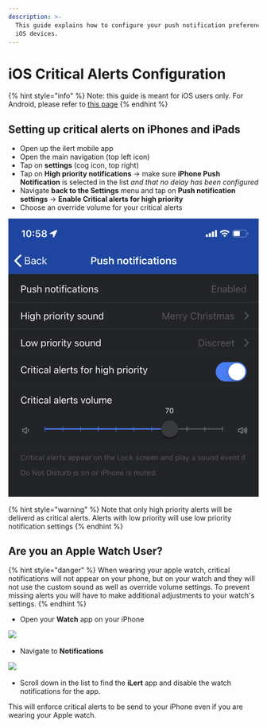 ```yaml
---
description: >-
  This guide explains how to configure your push notification preferences for
  iOS devices.
---
```


# iOS Critical Alerts Configuration

{% hint style="info" %}
Note: this guide is meant for iOS users only. For Android, please refer to [this page](android-push-notification-dnd-configuration.md)
{% endhint %}

## Setting up critical alerts on iPhones and iPads

* Open up the ilert mobile app
* Open the main navigation (top left icon)
* Tap on **settings** (cog icon, top right)
* Tap on **High priority notifications** -> make sure **iPhone Push Notification** is selected in the list _and that no delay has been configured_
* Navigate **back to the Settings** menu and tap on **Push notification settings** -> **Enable Critical alerts for high priority**
* Choose an override volume for your critical alerts

<img src="../../../.gitbook/assets/IMG_1405.jpg" alt="" data-size="original">

{% hint style="warning" %}
Note that only high priority alerts will be deliverd as critical alerts. Alerts with low priority will use low priority notification settings
{% endhint %}

## Are you an Apple Watch User?

{% hint style="danger" %}
When wearing your apple watch, critical notifications will not appear on your phone, but on your watch and they will not use the custom sound as well as override volume settings. To prevent missing alerts you will have to make additional adjustments to your watch's settings.
{% endhint %}

* Open your **Watch** app on your iPhone

![](<../../../.gitbook/assets/IMG\_1402 (1).jpg>)

* Navigate to **Notifications**

![](../../../.gitbook/assets/IMG\_1404.jpg)

* Scroll down in the list to find the **iLert** app and disable the watch notifications for the app.

This will enforce critical alerts to be send to your iPhone even if you are wearing your Apple watch.
